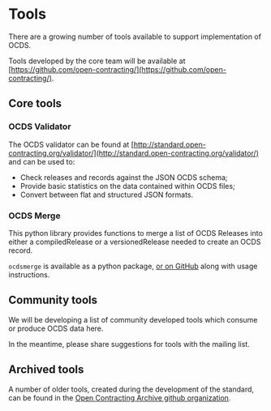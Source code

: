 # Tools

There are a growing number of tools available to support implementation of OCDS. 

Tools developed by the core team will be available at [https://github.com/open-contracting/](https://github.com/open-contracting/).

## Core tools

### OCDS Validator

The OCDS validator can be found at [http://standard.open-contracting.org/validator/](http://standard.open-contracting.org/validator/) and can be used to:

* Check releases and records against the JSON OCDS schema;
* Provide basic statistics on the data contained within OCDS files;
* Convert between flat and structured JSON formats.

### OCDS Merge

This python library provides functions to merge a list of OCDS Releases into either a compiledRelease or a versionedRelease needed to create an OCDS record.

```ocdsmerge``` is available as a python package, [or on GitHub](https://github.com/open-contracting/ocds-merge) along with usage instructions.

## Community tools

We will be developing a list of community developed tools which consume or produce OCDS data here. 

In the meantime, please share suggestions for tools with the mailing list.

## Archived tools

A number of older tools, created during the development of the standard, can be found in the [Open Contracting Archive github organization](https://github.com/open-contracting-archive).
